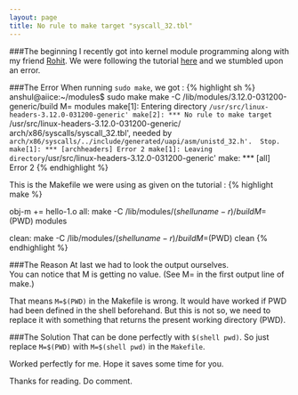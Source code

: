 ```yaml
---
layout: page
title: No rule to make target "syscall_32.tbl"
---
```


###The beginning
I recently got into kernel module programming along with my friend [Rohit](http://technocratrohit.blogspot.com). We were following the tutorial [here](http://tldp.org/LDP/lkmpg/2.6/html/lkmpg.html) and we stumbled upon an error.

###The Error
When running `sudo make`, we got : 
{% highlight sh %}
anshul@aiice:~/modules$ sudo make
make -C /lib/modules/3.12.0-031200-generic/build M= modules
make[1]: Entering directory `/usr/src/linux-headers-3.12.0-031200-generic'
make[2]: *** No rule to make target `/usr/src/linux-headers-3.12.0-031200-generic/
arch/x86/syscalls/syscall_32.tbl', needed by `
arch/x86/syscalls/../include/generated/uapi/asm/unistd_32.h'.  Stop.
make[1]: *** [archheaders] Error 2
make[1]: Leaving directory `/usr/src/linux-headers-3.12.0-031200-generic'
make: *** [all] Error 2
{% endhighlight %}

This is the Makefile we were using as given on the tutorial : 
{% highlight make %}

obj-m += hello-1.o
all:
	make -C /lib/modules/$(shell uname -r)/build M=$(PWD) modules

clean:
	make -C /lib/modules/$(shell uname -r)/build M=$(PWD) clean
{% endhighlight %}

###The Reason
At last we had to look the output ourselves.  
You can notice that M is getting no value. (See M= in the first output line of make.)  

That means `M=$(PWD)` in the Makefile is wrong. It would have worked if PWD had been defined in the shell beforehand. But this is not so, we need to replace it with something that returns the present working directory (PWD). 

###The Solution
That can be done perfectly with `$(shell pwd)`. So just replace `M=$(PWD)` with `M=$(shell pwd)` in the `Makefile`.

Worked perfectly for me. Hope it saves some time for you. 

Thanks for reading. Do comment. 
